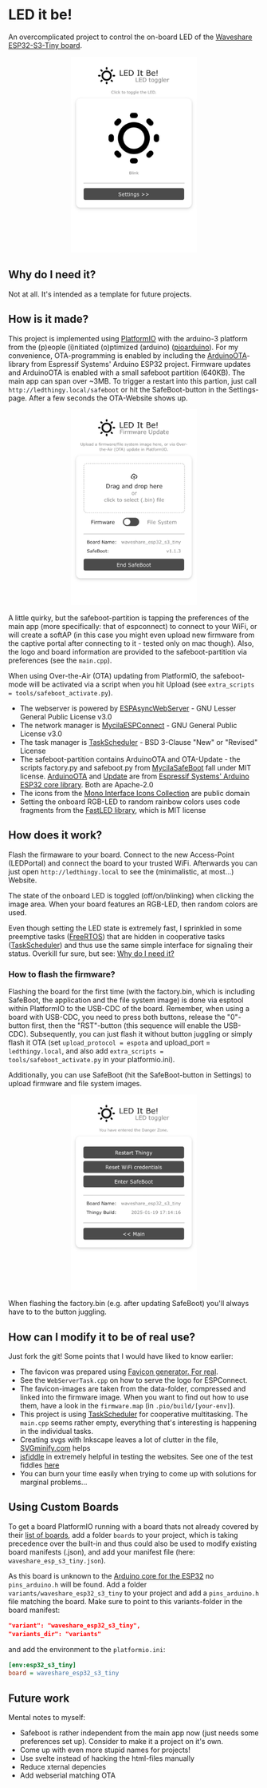 # LED it be!

An overcomplicated project to control the on-board LED of the [Waveshare ESP32-S3-Tiny board](https://www.waveshare.com/wiki/ESP32-S3-Tiny).

<p align="center">
    <img src="doc/assets/screenhot_main.jpeg" alt="screenshot main" style="width:50%; height:auto;" >
</p>

## Why do I need it?

Not at all. It's intended as a template for future projects.

## How is it made?

This project is implemented using [PlatformIO](https://platformio.org/) with the arduino-3 platform from the (p)eople (i)nitiated (o)ptimized (arduino) ([pioarduino](https://github.com/pioarduino/platform-espressif32/)). For my convenience, OTA-programming is enabled by including the [ArduinoOTA](https://github.com/espressif/arduino-esp32)-library from Espressif Systems' Arduino ESP32 project.
Firmware updates and ArduinoOTA is enabled with a small safeboot partition (640KB). The main app can span over ~3MB. To trigger a restart into this partion, just call `http://ledthingy.local/safeboot` or hit the SafeBoot-button in the Settings-page. After a few seconds the OTA-Website shows up.

<p align="center">
    <img src="doc/assets/screenshot_safeboot.jpeg" alt="screenshot safeboot" style="width:50%; height:auto;" >
</p>

A little quirky, but the safeboot-partition is tapping the preferences of the main app (more specifically: that of espconnect) to connect to your WiFi, or will create a softAP (in this case you might even upload new firmware from the captive portal after connecting to it - tested only on mac though).
Also, the logo and board information are provided to the safeboot-partition via preferences (see the `main.cpp`).

When using Over-the-Air (OTA) updating from PlatformIO, the safeboot-mode will be activated via a script when you hit Upload (see `extra_scripts = tools/safeboot_activate.py`).  

* The webserver is powered by [ESPAsyncWebServer](https://github.com/mathieucarbou/ESPAsyncWebServer) - GNU Lesser General Public License v3.0
* The network manager is [MycilaESPConnect](https://github.com/mathieucarbou/MycilaESPConnect) - GNU General Public License v3.0
* The task manager is [TaskScheduler](https://github.com/arkhipenko/TaskScheduler) - BSD 3-Clause "New" or "Revised" License
* The safeboot-partition contains ArduinoOTA and OTA-Update - the scripts factory.py and safeboot.py from [MycilaSafeBoot](https://github.com/mathieucarbou/MycilaSafeBoot) fall under MIT license. [ArduinoOTA](https://github.com/espressif/arduino-esp32/tree/master/libraries/ArduinoOTA) and [Update](https://github.com/espressif/arduino-esp32/tree/master/libraries/Update) are from [Espressif Systems' Arduino ESP32 core library](https://github.com/espressif/arduino-esp32/tree/master/libraries). Both are Apache-2.0
* The icons from the [Mono Interface Icons Collection](https://www.svgrepo.com/collection/mono-interface-icons/) are public domain
* Setting the onboard RGB-LED to random rainbow colors uses code fragments from the [FastLED library](https://fastled.io/), which is MIT license

## How does it work?

Flash the firmaware to your board. Connect to the new Access-Point (LEDPortal) and connect the board to your trusted WiFi. Afterwards you can just open `http://ledthingy.local` to see the (minimalistic, at most...) Website.

The state of the onboard LED is toggled (off/on/blinking) when clicking the image area.
When your board features an RGB-LED, then random colors are used.

Even though setting the LED state is extremely fast, I sprinkled in some preemptive tasks ([FreeRTOS](https://www.freertos.org/)) that are hidden in cooperative tasks ([TaskScheduler](https://github.com/arkhipenko/TaskScheduler)) and thus use the same simple interface for signaling their status.
Overkill fur sure, but see: [Why do I need it?](#why-do-i-need-it) 

### How to flash the firmware?

Flashing the board for the first time (with the factory.bin, which is including SafeBoot, the application and the file system image) is done via esptool within PlatformIO to the USB-CDC of the board. 
Remember, when using a board with USB-CDC, you need to press both buttons, release the "0"-button first, then the "RST"-button (this sequence will enable the USB-CDC). 
Subsequently, you can just flash it without button juggling or simply flash it OTA (set `upload_protocol = espota` and upload_port = `ledthingy.local`, and also add `extra_scripts = tools/safeboot_activate.py` in your platformio.ini). 

Additionally, you can use SafeBoot (hit the SafeBoot-button in Settings) to upload firmware and file system images.

<p align="center">
    <img src="doc/assets/screenshot_settings.jpeg" alt="screenshot settings" style="width:50%; height:auto;" >
</p>

When flashing the factory.bin (e.g. after updating SafeBoot) you'll always have to to the button juggling.

## How can I modify it to be of real use?

Just fork the git!
Some points that I would have liked to know earlier:

* The favicon was prepared using [Favicon generator. For real](https://realfavicongenerator.net/). 
* See the `WebServerTask.cpp` on how to serve the logo for ESPConnect.
* The favicon-images are taken from the data-folder, compressed and linked into the firmware image. When you want to find out how to use them, have a look in the `firmware.map` (in `.pio/build/[your-env]`).
* This project is using [TaskScheduler](https://github.com/arkhipenko/TaskScheduler) for cooperative multitasking. The `main.cpp` seems rather empty, everything that's interesting is happening in the individual tasks.
* Creating svgs with Inkscape leaves a lot of clutter in the file, [SVGminify.com](https://www.svgminify.com/) helps
* [jsfiddle](https://jsfiddle.net/) in extremely helpful in testing the websites. See one of the test fiddles [here](https://jsfiddle.net/9wr62y3u/28/)
* You can burn your time easily when trying to come up with solutions for marginal problems...

## Using Custom Boards

To get a board PlatformIO running with a board thats not already covered by their [list of boards](https://docs.platformio.org/en/stable/boards/index.html), add a folder `boards` to your project, which is taking precedence over the built-in and thus could also be used to modify existing board manifests (.json), and add your manifest file (here: `waveshare_esp_s3_tiny.json`). 

As this board is unknown to the [Arduino core for the ESP32](https://github.com/espressif/arduino-esp32) no `pins_arduino.h` will be found. 
Add a folder `variants/waveshare_esp32_s3_tiny` to your project and add a `pins_arduino.h` file matching the board. Make sure to point to this variants-folder in the board manifest:

```json
"variant": "waveshare_esp32_s3_tiny",
"variants_dir": "variants"
```  

and add the environment to the `platformio.ini`:

```ini
[env:esp32_s3_tiny]
board = waveshare_esp32_s3_tiny
```

## Future work

Mental notes to myself: 

* Safeboot is rather independent from the main app now (just needs some preferences set up). Consider to make it a project on it's own.
* Come up with even more stupid names for projects!
* Use svelte instead of hacking the html-files manually
* Reduce xternal depencies
* Add webserial matching OTA
